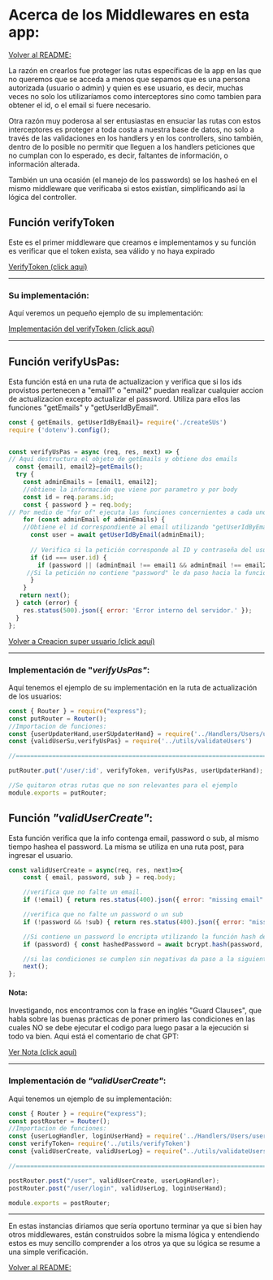 # Acerca de los Middlewares en esta app:

[Volver al README:](../README.md)

La razón en crearlos fue proteger las rutas específicas de la app en las que no queremos que se acceda a menos que sepamos que es una persona autorizada (usuario o admin) y quien es ese usuario, es decir, muchas veces no solo los utilizaríamos como interceptores sino como tambien para obtener el id, o el email si fuere necesario.

Otra razón muy poderosa al ser entusiastas en ensuciar las rutas con estos interceptores es proteger a toda costa a nuestra base de datos, no solo a través de las validaciones en los handlers y en los controllers, sino también, dentro de lo posible no permitir que lleguen a los handlers peticiones que no cumplan con lo esperado, es decir, faltantes de información, o información alterada. 

También un una ocasión (el manejo de los passwords) se los hasheó en el mismo middleware que verificaba si estos existían, simplificando así la lógica del controller.

## Función verifyToken

Este es el primer middleware que creamos e implementamos y su función es verificar que el token exista, sea válido y no haya expirado

[VerifyToken (click aquí)](../Data/infoToken.md#función-verifytoken)

<hr>

### Su implementación:
Aquí veremos un pequeño ejemplo de su implementación:

[Implementación del verifyToken (click aquí)](../Data/infoToken.md#implementación-del-verifytoken)
 <hr>

## Función verifyUsPas:

Esta función está en una ruta de actualizacion y verifica que si los ids provistos pertenecen a "email1" o "email2" puedan realizar cualquier accion de actualizacion excepto actualizar el password. Utiliza para ellos las funciones "getEmails" y "getUserIdByEmail".

```javascript
const { getEmails, getUserIdByEmail}= require('./createSUs')
require ('dotenv').config();


const verifyUsPas = async (req, res, next) => {
// Aquí destructura el objeto de getEmails y obtiene dos emails
  const {email1, email2}=getEmails();
  try {
    const adminEmails = [email1, email2];
    //obtiene la información que viene por parametro y por body
    const id = req.params.id;
    const { password } = req.body;
// Por medio de "for of" ejecuta las funciones concernientes a cada uno de los elementos de adminEmails.
    for (const adminEmail of adminEmails) {
    //Obtiene el id correspondiente al email utilizando "getUserIdByEmail"
      const user = await getUserIdByEmail(adminEmail);
      
      // Verifica si la petición corresponde al ID y contraseña del usuario, si esta petición contiene "password" o no existe alguna igualdad con los emails protegidos (intento de edicion de email) la deniega.
      if (id === user.id) {
        if (password || (adminEmail !== email1 && adminEmail !== email2)) { return res.status(403).json({ error: ' Acción no permitida.' });}
     //Si la petición no contiene "password" le da paso hacia la función siguiente:
      }
    }
   return next();
  } catch (error) {
    res.status(500).json({ error: 'Error interno del servidor.' });
  }
};

```
[Volver a Creacion super usuario (click aquí)](../Data/infoCreateSU.md#funcic3b3n-getuseridbyemail-1)
 <hr>

### Implementación de "*verifyUsPas"*:
Aquí tenemos el ejemplo de su implementación en la ruta de actualización de los usuarios: 

```javascript
const { Router } = require("express");
const putRouter = Router();
//Importacion de funciones:
const {userUpdaterHand,userSUpdaterHand} = require('../Handlers/Users/userUpdaterHand');
const {validUserSu,verifyUsPas} = require('../utils/validateUsers')

//======================================================================

putRouter.put('/user/:id', verifyToken, verifyUsPas, userUpdaterHand); //Modulo user

//Se quitaron otras rutas que no son relevantes para el ejemplo
module.exports = putRouter;
```
## Función *"validUserCreate"*:
Esta función verifica que la info contenga email, password o sub, al mismo tiempo hashea el password. La misma se utiliza en una ruta post, para ingresar el usuario.
```javascript
const validUserCreate = async(req, res, next)=>{
    const { email, password, sub } = req.body;

    //verifica que no falte un email.
    if (!email) { return res.status(400).json({ error: "missing email" });}

    //verifica que no falte un password o un sub
    if (!password && !sub) { return res.status(400).json({ error: "missing password or sub" });}

    //Si contiene un password lo encripta utilizando la función hash de la libreria bcrypt y luego reemplaza el password original por la versión encriptada.
    if (password) { const hashedPassword = await bcrypt.hash(password, 10); req.body.password = hashedPassword;}

    //si las condiciones se cumplen sin negativas da paso a la siguiente función:
    next();
};
```
#### Nota: 
Investigando, nos encontramos con la frase en inglés "Guard Clauses", que habla sobre las buenas prácticas de poner primero las condiciones en las cuales NO se debe ejecutar el codigo para luego pasar a la ejecución si todo va bien.
Aqui está el comentario de chat GPT:

[Ver Nota (click aquí)](./notas.md#sobre-guard-clauses)
<hr>

### Implementación de *"validUserCreate"*:

Aqui tenemos un ejemplo de su implementación:

```javascript
const { Router } = require("express");
const postRouter = Router();
//Importacion de funciones:
const {userLogHandler, loginUserHand} = require('../Handlers/Users/userLogHandler')
const verifyToken= require('../utils/verifyToken')
const {validUserCreate, validUserLog} = require("../utils/validateUsers")

//===============================================================================

postRouter.post("/user", validUserCreate, userLogHandler);
postRouter.post("/user/login", validUserLog, loginUserHand);

module.exports = postRouter;

```
<hr>

En estas instancias diriamos que sería oportuno terminar ya que si bien hay otros middlewares, están construidos sobre la misma lógica y entendiendo estos es muy sencillo comprender a los otros ya que su lógica se resume a una simple verificación. 


[Volver al README:](../README.md)
